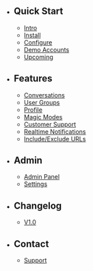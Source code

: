 - ## Quick Start
    - [Intro](/{{route}}/{{version}}/intro)
    - [Install](/{{route}}/{{version}}/install)
    - [Configure](/{{route}}/{{version}}/config)
    - [Demo Accounts](/{{route}}/{{version}}/demo-accounts)
    - [Upcoming](/{{route}}/{{version}}/upcoming)

- ## Features
    - [Conversations](/{{route}}/{{version}}/features/conversations)
    - [User Groups](/{{route}}/{{version}}/features/user-groups)
    - [Profile](/{{route}}/{{version}}/features/profile)
    - [Magic Modes](/{{route}}/{{version}}/features/magic-modes)
    - [Customer Support](/{{route}}/{{version}}/features/customer-support)
    - [Realtime Notifications](/{{route}}/{{version}}/features/realtime-notifications)
    - [Include/Exclude URLs](/{{route}}/{{version}}/features/include-exclude-urls)

- ## Admin
    - [Admin Panel](/{{route}}/{{version}}/admin/admin-panel)
    - [Settings](/{{route}}/{{version}}/admin/settings)
    
- ## Changelog
    - [V1.0](/{{route}}/{{version}}/changelog/V1.0)

- ## Contact
    - [Support](/{{route}}/{{version}}/contact/support)